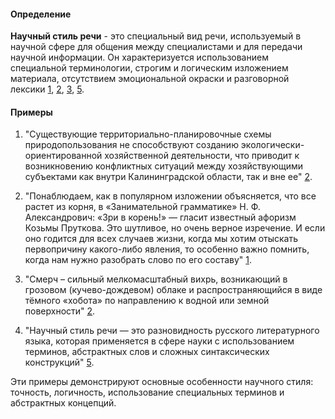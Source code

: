 #### Определение
**Научный стиль речи** - это специальный вид речи, используемый в научной сфере для общения между специалистами и для передачи научной информации. Он характеризуется использованием специальной терминологии, строгим и логическим изложением материала, отсутствием эмоциональной окраски и разговорной лексики [1](https://russkiiyazyk.ru/stilistika/nauchnyy-stil-rechi.html), [2](https://writingfor.online/post/nauchnyj-stil-rechi/), [3](https://obrazovaka.ru/russkiy-yazyk/nauchnyy-stil-rechi-primery.html), [5](https://ru.wikipedia.org/wiki/%D0%9D%D0%B0%D1%83%D1%87%D0%BD%D1%8B%D0%B9_%D1%81%D1%82%D0%B8%D0%BB%D1%8C).
#### Примеры
1. "Существующие территориально-планировочные схемы природопользования не способствуют созданию экологически-ориентированной хозяйственной деятельности, что приводит к возникновению конфликтных ситуаций между хозяйствующими субъектами как внутри Калининградской области, так и вне ее" [2](https://writingfor.online/post/nauchnyj-stil-rechi/).

2. "Понаблюдаем, как в популярном изложении объясняется, что все растет из корня, в «Занимательной грамматике» Н. Ф. Александрович: «Зри в корень!» — гласит известный афоризм Козьмы Пруткова. Это шутливое, но очень верное изречение. И если оно годится для всех случаев жизни, когда мы хотим отыскать первопричину какого-либо явления, то особенно важно помнить, когда нам нужно разобрать слово по его составу" [1](https://russkiiyazyk.ru/stilistika/nauchnyy-stil-rechi.html).

3. "Смерч – сильный мелкомасштабный вихрь, возникающий в грозовом (кучево-дождевом) облаке и распространяющийся в виде тёмного «хобота» по направлению к водной или земной поверхности" [2](https://writingfor.online/post/nauchnyj-stil-rechi/).

4. "Научный стиль речи — это разновидность русского литературного языка, которая применяется в сфере науки с использованием терминов, абстрактных слов и сложных синтаксических конструкций" [5](https://ru.wikipedia.org/wiki/%D0%9D%D0%B0%D1%83%D1%87%D0%BD%D1%8B%D0%B9_%D1%81%D1%82%D0%B8%D0%BB%D1%8C).

Эти примеры демонстрируют основные особенности научного стиля: точность, логичность, использование специальных терминов и абстрактных концепций.